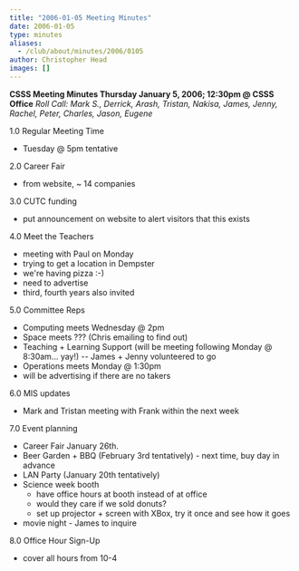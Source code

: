 ```yaml
---
title: "2006-01-05 Meeting Minutes"
date: 2006-01-05
type: minutes
aliases:
  - /club/about/minutes/2006/0105
author: Christopher Head
images: []
---
```


**CSSS Meeting Minutes
Thursday January 5, 2006; 12:30pm @ CSSS Office**
_Roll Call: Mark S., Derrick, Arash, Tristan, Nakisa, James, Jenny, Rachel, Peter, Charles, Jason, Eugene_

1.0 Regular Meeting Time

*   Tuesday @ 5pm tentative

2.0 Career Fair

*   from website, ~ 14 companies

3.0 CUTC funding

*   put announcement on website to alert visitors that this exists

4.0 Meet the Teachers

*   meeting with Paul on Monday
*   trying to get a location in Dempster
*   we're having pizza :-)
*   need to advertise
*   third, fourth years also invited

5.0 Committee Reps

*   Computing meets Wednesday @ 2pm
*   Space meets ??? (Chris emailing to find out)
*   Teaching + Learning Support (will be meeting following Monday @ 8:30am... yay!) -- James + Jenny volunteered to go
*   Operations meets Monday @ 1:30pm
*   will be advertising if there are no takers

6.0 MIS updates

*   Mark and Tristan meeting with Frank within the next week

7.0 Event planning

*   Career Fair January 26th.
*   Beer Garden + BBQ (February 3rd tentatively) - next time, buy day in advance
*   LAN Party (January 20th tentatively)
*   Science week booth
    *   have office hours at booth instead of at office
    *   would they care if we sold donuts?
    *   set up projector + screen with XBox, try it once and see how it goes
*   movie night - James to inquire

8.0 Office Hour Sign-Up

*   cover all hours from 10-4

